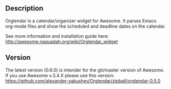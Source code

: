 ## Description ##

Orglendar is a calendar/organizer widget for Awesome. It parses Emacs org-mode files and show the scheduled and deadline dates on the calendar.

See more information and installation guide here: http://awesome.naquadah.org/wiki/Orglendar_widget

## Version ##

The latest version (0.6.0) is intender for the git/master version of Awesome. If you use Awesome v.3.4.X please use this version: https://github.com/alexander-yakushev/Orglendar/zipball/orglendar-0.5.0